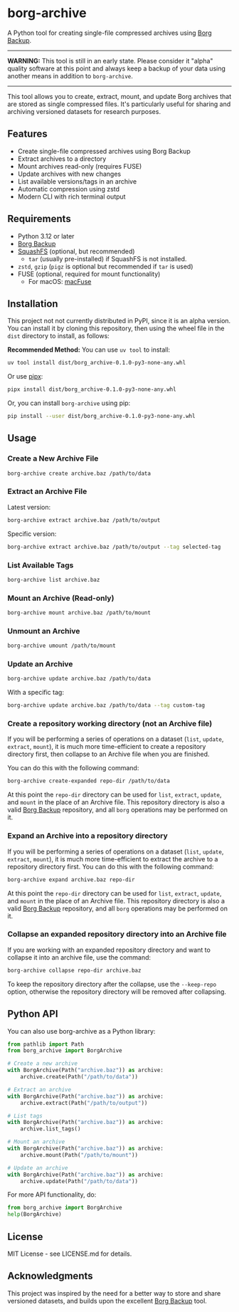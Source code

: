 # borg-archive

A Python tool for creating single-file compressed archives using [Borg
Backup](https://www.borgbackup.org/).

---

**WARNING:** This tool is still in an early state. Please consider it "alpha"
quality software at this point and always keep a backup of your data using
another means in addition to `borg-archive`.

---

This tool allows you to create, extract, mount, and update Borg archives that
are stored as single compressed files. It's particularly useful for sharing and
archiving versioned datasets for research purposes.

## Features

- Create single-file compressed archives using Borg Backup
- Extract archives to a directory
- Mount archives read-only (requires FUSE)
- Update archives with new changes
- List available versions/tags in an archive
- Automatic compression using zstd
- Modern CLI with rich terminal output

## Requirements

- Python 3.12 or later
- [Borg Backup](https://www.borgbackup.org/)
- [SquashFS](https://github.com/plougher/squashfs-tools) (optional, but recommended)
  - `tar` (usually pre-installed) if SquashFS is not installed.
- `zstd`, `gzip` (`pigz` is optional but recommended if `tar` is used)
- FUSE (optional, required for mount functionality)
  - For macOS: [macFuse](https://macfuse.github.io/)

## Installation

This project not not currently distributed in PyPI, since it is an alpha
version.  You can install it by cloning this repository, then using the wheel
file in the `dist` directory to install, as follows:

**Recommended Method:** You can use `uv tool` to install:

```bash
uv tool install dist/borg_archive-0.1.0-py3-none-any.whl
```

Or use [pipx](https://pypa.github.io/pipx/):

```bash
pipx install dist/borg_archive-0.1.0-py3-none-any.whl
```

Or, you can install `borg-archive` using pip:

```bash
pip install --user dist/borg_archive-0.1.0-py3-none-any.whl
```

## Usage

### Create a New Archive File

```bash
borg-archive create archive.baz /path/to/data
```

### Extract an Archive File

Latest version:

```bash
borg-archive extract archive.baz /path/to/output
```

Specific version:

```bash
borg-archive extract archive.baz /path/to/output --tag selected-tag
```

### List Available Tags

```bash
borg-archive list archive.baz
```

### Mount an Archive (Read-only)

```bash
borg-archive mount archive.baz /path/to/mount
```

### Unmount an Archive

```bash
borg-archive umount /path/to/mount
```

### Update an Archive

```bash
borg-archive update archive.baz /path/to/data
```

With a specific tag:

```bash
borg-archive update archive.baz /path/to/data --tag custom-tag
```

### Create a repository working directory (not an Archive file)

If you will be performing a series of operations on a dataset (`list`, `update`,
`extract`, `mount`), it is much more time-efficient to create a
repository directory first, then collapse to an Archive file when you are 
finished.

You can do this with the following command:

```bash
borg-archive create-expanded repo-dir /path/to/data
```

At this point the `repo-dir` directory can be used for `list`, `extract`,
`update`, and `mount` in the place of an Archive file.  This repository
directory is also a valid [Borg Backup](https://www.borgbackup.org/) repository,
and all `borg` operations may be performed on it.

### Expand an Archive into a repository directory

If you will be performing a series of operations on a dataset (`list`, `update`,
`extract`, `mount`), it is much more time-efficient to extract the archive to a
repository directory first.  You can do this with the following command:

```bash
borg-archive expand archive.baz repo-dir
```

At this point the `repo-dir` directory can be used for `list`, `extract`,
`update`, and `mount` in the place of an Archive file.  This repository
directory is also a valid [Borg Backup](https://www.borgbackup.org/) repository,
and all `borg` operations may be performed on it.

### Collapse an expanded repository directory into an Archive file

If you are working with an expanded repository directory and want to collapse it
into an archive file, use the command:

```bash
borg-archive collapse repo-dir archive.baz
```

To keep the repository directory after the collapse, use the `--keep-repo`
option, otherwise the repository directory will be removed after collapsing.

## Python API

You can also use borg-archive as a Python library:

```python
from pathlib import Path
from borg_archive import BorgArchive

# Create a new archive
with BorgArchive(Path("archive.baz")) as archive:
    archive.create(Path("/path/to/data"))

# Extract an archive
with BorgArchive(Path("archive.baz")) as archive:
    archive.extract(Path("/path/to/output"))

# List tags
with BorgArchive(Path("archive.baz")) as archive:
    archive.list_tags()

# Mount an archive
with BorgArchive(Path("archive.baz")) as archive:
    archive.mount(Path("/path/to/mount"))

# Update an archive
with BorgArchive(Path("archive.baz")) as archive:
    archive.update(Path("/path/to/data"))
```

For more API functionality, do:

```python
from borg_archive import BorgArchive
help(BorgArchive)
```

## License

MIT License - see LICENSE.md for details.

## Acknowledgments

This project was inspired by the need for a better way to store and share
versioned datasets, and builds upon the excellent [Borg
Backup](https://www.borgbackup.org/) tool.
